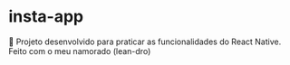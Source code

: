 # insta-app
🌠 Projeto desenvolvido para praticar as funcionalidades do React Native. Feito com o meu namorado (lean-dro)
